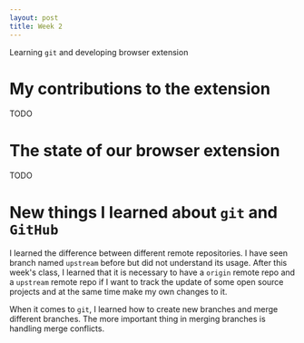 ```yaml
---
layout: post
title: Week 2
---
```


Learning `git` and developing browser extension

# My contributions to the extension

TODO

# The state of our browser extension

TODO

# New things I learned about `git` and `GitHub`

I learned the difference between different remote repositories. I have seen branch named `upstream` before but did not understand its usage. After this week's class, I learned that it is necessary to have a `origin` remote repo and a `upstream` remote repo if I want to track the update of some open source projects and at the same time make my own changes to it.

When it comes to `git`, I learned how to create new branches and merge different branches. The more important thing in merging branches is handling merge conflicts.
